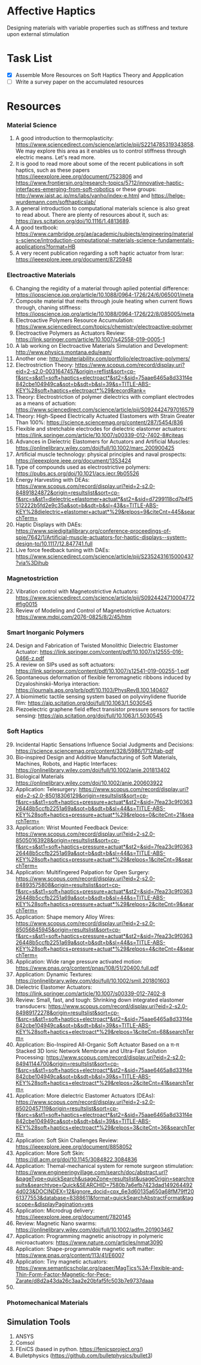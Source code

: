 # Affective Haptics
Designing materials with variable properties such as stiffness and texture upon external stimulation


# Task List
- [X] Assemble More Resources on Soft Haptics Theory and Appplication
- [ ] Write a survey paper on the accumulated resources

# Resources
### Material Science
1. A good introduction to thermoplasticity: https://www.sciencedirect.com/science/article/pii/S2214785319343858. We may explore this area as it enables us to control stiffness through electric means. Let's read more.
2. It is good to read more about some of the recent publications in soft haptics, such as these papers https://ieeexplore.ieee.org/document/7523806 and https://www.frontiersin.org/research-topics/5712/innovative-haptic-interfaces-emerging-from-soft-robotics or these groups: http://www.jaist.ac.jp/ms/labs/vanho/index-e.html and https://helge-wurdemann.com/softhapticslab/  
3. A general introduction to computational materials science is also great to read about. There are plenty of resources about it, such as: https://avs.scitation.org/doi/10.1116/1.4813689.
4. A good textbook: https://www.cambridge.org/ae/academic/subjects/engineering/materials-science/introduction-computational-materials-science-fundamentals-applications?format=HB
5. A very recent publication regarding a soft haptic actuator from Israr: https://ieeexplore.ieee.org/document/8725948

### Electroactive Materials
6. Changing the regidity of a material through aplied potential difference: https://iopscience.iop.org/article/10.1088/0964-1726/24/6/065001/meta
7. Composite material that melts through joule heating when current flows through, chaning stiffness: https://iopscience.iop.org/article/10.1088/0964-1726/22/8/085005/meta
8. Electroactive Polymers Resource Accumulation: https://www.sciencedirect.com/topics/chemistry/electroactive-polymer
9. Electroactive Polymers as Actuators Review: https://link.springer.com/article/10.1007/s42558-019-0005-1
10. A lab working on Electroactive Materials Simulation and Development: http://www.physics.montana.edu/eam/
11. Another one: http://materiability.com/portfolio/electroactive-polymers/
12. Electrostriction Theory: https://www.scopus.com/record/display.uri?eid=2-s2.0-0031647457&origin=reflist&sort=cp-f&src=s&st1=soft+haptics+electroact*&st2=&sid=75aae6465a8d331f4e842cbe104949ca&sot=b&sdt=b&sl=39&s=TITLE-ABS-KEY%28soft+haptics+electroact*%29&recordRank=
13. Theory: Electrostriction of polymer dielectrics with compliant electrodes as a means of actuation: https://www.sciencedirect.com/science/article/pii/S0924424797016579
14. Theory: High-Speed Electrically Actuated Elastomers with Strain Greater Than 100%: https://science.sciencemag.org/content/287/5454/836
15. Flexible and stretchable electrodes for dielectric elastomer actuators: https://link.springer.com/article/10.1007/s00339-012-7402-8#citeas
16. Advances in Dielectric Elastomers for Actuators and Artificial Muscles: https://onlinelibrary.wiley.com/doi/full/10.1002/marc.200900425
17. Artificial muscle technology: physical principles and naval prospects: https://ieeexplore.ieee.org/document/1353424
18. Type of compounds used as electrostrictive polymers: https://pubs.acs.org/doi/10.1021/acs.iecr.9b05526
19. Energy Harvesting with DEAs: https://www.scopus.com/record/display.uri?eid=2-s2.0-84891824872&origin=resultslist&sort=cp-f&src=s&st1=dielectric+elastomer+actuat*&st2=&sid=d7299118cd7b4f5512222b5fd2e9c35a&sot=b&sdt=b&sl=43&s=TITLE-ABS-KEY%28dielectric+elastomer+actuat*%29&relpos=9&citeCnt=445&searchTerm=
20. Haptic Displays with DAEs: https://www.spiedigitallibrary.org/conference-proceedings-of-spie/7642/1/Artificial-muscle-actuators-for-haptic-displays--system-design-to/10.1117/12.847741.full
21. Live force feedback tuning with DAEs: https://www.sciencedirect.com/science/article/pii/S2352431615000437?via%3Dihub

### Magnetostriction
22. Vibration control with Magnetostrictive Actuators: https://www.sciencedirect.com/science/article/pii/S0924424710004772#fig0015
23. Review of Modeling and Control of Magnetostrictive Actuators: https://www.mdpi.com/2076-0825/8/2/45/htm

### Smart Inorganic Polymers
24. Design and Fabrication of Twisted Monolithic Dielectric Elastomer Actuator: https://link.springer.com/content/pdf/10.1007/s12555-016-0466-z.pdf
25. A review on SIPs used as soft actuators: https://link.springer.com/content/pdf/10.1007/s12541-019-00255-1.pdf
26. Spontaneous deformation of flexible ferromagnetic ribbons induced by Dzyaloshinskii-Moriya interaction: https://journals.aps.org/prb/pdf/10.1103/PhysRevB.100.140407
27. A biomimetic tactile sensing system based on polyvinylidene fluoride film: https://aip.scitation.org/doi/full/10.1063/1.5030545
28. Piezoelectric graphene field effect transistor pressure sensors for tactile sensing: https://aip.scitation.org/doi/full/10.1063/1.5030545

### Soft Haptics
29. Incidental Haptic Sensations Influence Social Judgments and Decisions: https://science.sciencemag.org/content/328/5986/1712/tab-pdf
30. Bio‐inspired Design and Additive Manufacturing of Soft Materials, Machines, Robots, and Haptic Interfaces: https://onlinelibrary.wiley.com/doi/full/10.1002/anie.201813402
31. Biological Materials https://onlinelibrary.wiley.com/doi/10.1002/anie.200603922
32. Application: Telesurgery: https://www.scopus.com/record/display.uri?eid=2-s2.0-85018306129&origin=resultslist&sort=cp-f&src=s&st1=soft+haptics+pressure+actuat*&st2=&sid=7fea23c9f036326448b5ccfb2251a69a&sot=b&sdt=b&sl=44&s=TITLE-ABS-KEY%28soft+haptics+pressure+actuat*%29&relpos=0&citeCnt=21&searchTerm=
33. Application: Wrist Mounted Feedback Device: https://www.scopus.com/record/display.uri?eid=2-s2.0-85050163928&origin=resultslist&sort=cp-f&src=s&st1=soft+haptics+pressure+actuat*&st2=&sid=7fea23c9f036326448b5ccfb2251a69a&sot=b&sdt=b&sl=44&s=TITLE-ABS-KEY%28soft+haptics+pressure+actuat*%29&relpos=1&citeCnt=9&searchTerm=
34. Application: Multifingered Palpation for Open Surgery: https://www.scopus.com/record/display.uri?eid=2-s2.0-84893575808&origin=resultslist&sort=cp-f&src=s&st1=soft+haptics+pressure+actuat*&st2=&sid=7fea23c9f036326448b5ccfb2251a69a&sot=b&sdt=b&sl=44&s=TITLE-ABS-KEY%28soft+haptics+pressure+actuat*%29&relpos=2&citeCnt=9&searchTerm=
35. Application: Shape memory Alloy Wires: https://www.scopus.com/record/display.uri?eid=2-s2.0-85056845945&origin=resultslist&sort=cp-f&src=s&st1=soft+haptics+pressure+actuat*&st2=&sid=7fea23c9f036326448b5ccfb2251a69a&sot=b&sdt=b&sl=44&s=TITLE-ABS-KEY%28soft+haptics+pressure+actuat*%29&relpos=4&citeCnt=4&searchTerm=
36. Application: Wide range pressure activated motion: https://www.pnas.org/content/pnas/108/51/20400.full.pdf
37. Application: Dynamic Textures: https://onlinelibrary.wiley.com/doi/full/10.1002/smll.201801603
38. Dielectric Elastomer Actuators: https://link.springer.com/article/10.1007/s00339-012-7402-8
39. Review: Small, fast, and tough: Shrinking down integrated elastomer transducers: https://www.scopus.com/record/display.uri?eid=2-s2.0-84989172278&origin=resultslist&sort=cp-f&src=s&st1=soft+haptics+electroact*&st2=&sid=75aae6465a8d331f4e842cbe104949ca&sot=b&sdt=b&sl=39&s=TITLE-ABS-KEY%28soft+haptics+electroact*%29&relpos=1&citeCnt=68&searchTerm=
40. Application: Bio-Inspired All-Organic Soft Actuator Based on a π-π Stacked 3D Ionic Network Membrane and Ultra-Fast Solution Processing: https://www.scopus.com/record/display.uri?eid=2-s2.0-84941144700&origin=resultslist&sort=cp-f&src=s&st1=soft+haptics+electroact*&st2=&sid=75aae6465a8d331f4e842cbe104949ca&sot=b&sdt=b&sl=39&s=TITLE-ABS-KEY%28soft+haptics+electroact*%29&relpos=2&citeCnt=41&searchTerm=
41. Application: More dielectric Elastomer Actuators (DEAs): https://www.scopus.com/record/display.uri?eid=2-s2.0-85020457119&origin=resultslist&sort=cp-f&src=s&st1=soft+haptics+electroact*&st2=&sid=75aae6465a8d331f4e842cbe104949ca&sot=b&sdt=b&sl=39&s=TITLE-ABS-KEY%28soft+haptics+electroact*%29&relpos=3&citeCnt=36&searchTerm=
42. Application: Soft Skin Challenges Review: https://ieeexplore.ieee.org/document/8858052
43. Application: More Soft Skin: https://dl.acm.org/doi/10.1145/3084822.3084836
44. Application: Themal-mechanical system for remote surgeon stimulation: https://www.engineeringvillage.com/search/doc/abstract.url?&pageType=quickSearch&usageZone=resultslist&usageOrigin=searchresults&searchtype=Quick&SEARCHID=7580b7a6efb7423dad1492644924d023&DOCINDEX=12&ignore_docid=cpx_6e3d60135a650a68fM79ff2061377553&database=8388611&format=quickSearchAbstractFormat&tagscope=&displayPagination=yes
45. Application: Microdrug delivery: https://ieeexplore.ieee.org/document/7820145
46. Review: Magnetic Nano swarms: https://onlinelibrary.wiley.com/doi/full/10.1002/adfm.201903467
47. Application: Programming magnetic anisotropy in polymeric microactuators: https://www.nature.com/articles/nmat3090
48. Application: Shape-programmable magnetic soft matter: https://www.pnas.org/content/113/41/E6007
49. Application: Tiny magnetic actuators: https://www.semanticscholar.org/paper/MagTics%3A-Flexible-and-Thin-Form-Factor-Magnetic-for-Pece-Zarate/d8d2a43da26c3aa2e20bfaf5fc503b7e9737daaa
50. 

### Photomechanical Materials

## Simulation Tools
1. ANSYS
2. Comsol
3. FEniCS (based in python. https://fenicsproject.org/)
4. Bulletphysics (https://github.com/bulletphysics/bullet3)
